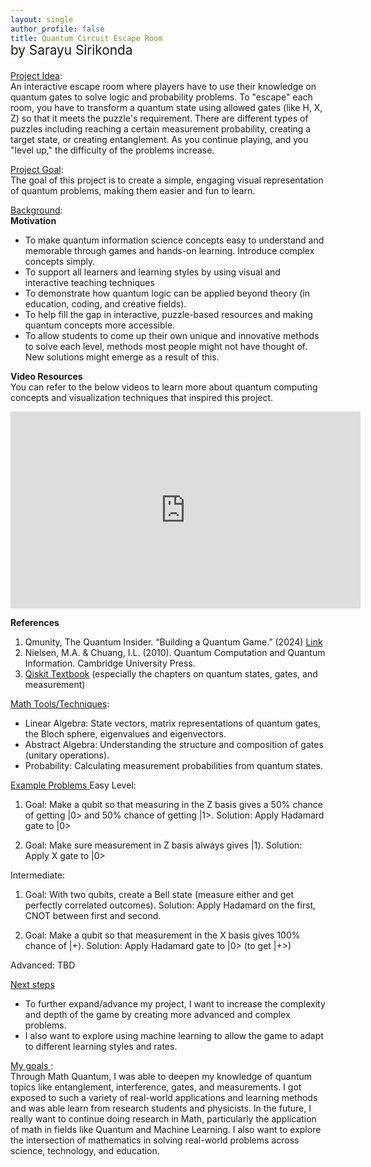 ```yaml
---
layout: single
author_profile: false
title: Quantum Circuit Escape Room
---
```

<br>
<p style="margin-top:-2.3em; font-size:1.3rem;">by Sarayu Sirikonda</p>

<ins>Project Idea</ins>:<br>An interactive escape room where players have to use their knowledge on quantum gates to solve logic and probability problems. To "escape" each room, you have to transform a quantum state using allowed gates (like H, X, Z) so that it meets the puzzle's requirement. There are different types of puzzles including reaching a certain measurement probability, creating a target state, or creating entanglement. As you continue playing, and you "level up," the difficulty of the problems increase.

<ins>Project Goal</ins>:<br>The goal of this project is to create a simple, engaging visual representation of quantum problems, making them easier and fun to learn.

<ins>Background</ins>:<br>
**Motivation**
- To make quantum information science concepts easy to understand and memorable through games and hands-on learning. Introduce complex concepts simply. 
- To support all learners and learning styles by using visual and interactive teaching techniques
- To demonstrate how quantum logic can be applied beyond theory (in education, coding, and creative fields).
- To help fill the gap in interactive, puzzle-based resources and making quantum concepts more accessible.
- To allow students to come up their own unique and innovative methods to solve each level, methods most people might not have thought of. New solutions might emerge as a result of this.

**Video Resources**<br>
You can refer to the below videos to learn more about quantum computing concepts and visualization techniques that inspired this project.
<iframe width="560" height="315" src="https://www.youtube.com/embed/JhHMJCUmq28?si=TbYyMoFIY_ZEvCVh" title="YouTube video player" frameborder="0" allow="accelerometer; autoplay; clipboard-write; encrypted-media; gyroscope; picture-in-picture; web-share" referrerpolicy="strict-origin-when-cross-origin" allowfullscreen></iframe>
<br>

**References**
1. Qmunity, The Quantum Insider. “Building a Quantum Game.” (2024) [Link](https://qmunity.thequantuminsider.com/2024/06/11/building-a-quantum-game/)
2. Nielsen, M.A. & Chuang, I.L. (2010). Quantum Computation and Quantum Information. Cambridge University Press.
3. [Qiskit Textbook](https://qiskit.org/textbook/ch-states/index.html) (especially the chapters on quantum states, gates, and measurement)

<ins>Math Tools/Techniques</ins>:<br>
- Linear Algebra: State vectors, matrix representations of quantum gates, the Bloch sphere, eigenvalues and eigenvectors.
- Abstract Algebra: Understanding the structure and composition of gates (unitary operations).
- Probability: Calculating measurement probabilities from quantum states.

<ins> Example Problems </ins>
Easy Level: 
1. Goal: Make a qubit so that measuring in the Z basis gives a 50% chance of getting |0> and 50% chance of getting |1>.
   Solution: Apply Hadamard gate to |0>

2. Goal: Make sure measurement in Z basis always gives |1⟩.
   Solution: Apply X gate to |0>

Intermediate:
1. Goal: With two qubits, create a Bell state (measure either and get perfectly correlated outcomes).
   Solution: Apply Hadamard on the first, CNOT between first and second.

2. Goal: Make a qubit so that measurement in the X basis gives 100% chance of |+⟩.
   Solution: Apply Hadamard gate to |0> (to get |+>)

Advanced:
TBD

<ins> Next steps </ins>
- To further expand/advance my project, I want to increase the complexity and depth of the game by creating more advanced and complex problems. 
- I also want to explore using machine learning to allow the game to adapt to different learning styles and rates.

<ins> My goals </ins>: <br>
Through Math Quantum, I was able to deepen my knowledge of quantum topics like entanglement, interference, gates, and measurements. I got exposed to such a variety of real-world applications and learning methods and was able learn from research students and physicists. In the future, I really want to continue doing research in Math, particularly the application of math in fields like Quantum and Machine Learning. I also want to explore the intersection of mathematics in solving real-world problems across science, technology, and education.

